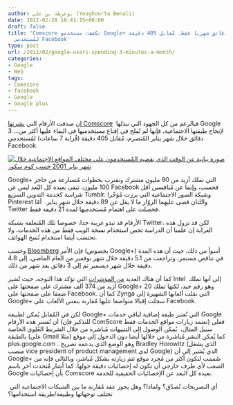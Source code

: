 ```yaml
---
author: يوغرطة بن علي (Youghourta Benali)
date: 2012-02-28 18:41:15+00:00
draft: false
title: 'Comscore تكشف: مستخدمو Google+ يقضون عليها 3 دقائق شهريا فقط، مُقابل 405 دقيقة
  لمُستخدمي Facebook'
type: post
url: /2012/02/google-users-spending-3-minutes-a-month/
categories:
- Google
- Web
tags:
- Comscore
- facebook
- Google
- Google plus
---
```


إن صدقت الأرقام التي [نشرتها Comscore](http://online.wsj.com/article/SB10001424052970204653604577249341403742390.html)  فبالرغم من كل الجهود التي تبذلها Google لإنجاح طبقتها الاجتماعية، فإنها لم تُفلح في إقناع مستخدميها في البقاء عليها أكثر من... 3 دقائق خلال شهر يناير المُنصرم، مُقابل 405 دقيقة (قُرابة 7 ساعات) لمُستخدمي Facebook.




[![صورة بيانية عن الوقت الذي يقضيه المُستخدمون على مختلف المواقع الاجتماعية خلال شهر يناير 2001 حسب كوم سكور](https://www.it-scoop.com/wp-content/uploads/2012/02/Comscore-Average-minutes-per-visitor-to-social-media-site-in-january.jpg)
](https://www.it-scoop.com/wp-content/uploads/2012/02/Comscore-Average-minutes-per-visitor-to-social-media-site-in-january.jpg)




Google+ التي تملك أزيد من 90 مليون مشترك وتقترب بخطوات مُتسارعة من حاجز 100 مليون، تبقى بعيدة كل البُعد ليس عن Facebook فحسب، وإنما عن مُنافسين أقل شراسة كخدمة التدوين السريع Tumblr. وشبكة الصور الاجتماعية التي برزت مُؤخّرا Pinterest واللتان قضى عليهما الزوّار ما لا يقل عن 89 دقيقة خلال شهر يناير.  أمّا Twitter فحصلت على اهتمام مُستخدميها لمدة 21 دقيقة فقط.




الأرقام قد تبدو غريبة جدا، خصوصا تلك المُتعلقة بشبكة Twitter، لكن قد تزول هذه الغرابة إن علمنا أن الدراسة تخص استخدام نسخة الويب فقط من هذه الخدمات، ولا تحتسب أيضا استخدام نُسخ الهواتف.




وحسب [Bloomberg](http://www.bloomberg.com/news/2012-02-28/google-users-spent-less-time-on-site-in-january-comscore-finds.html) فإن الأمر (بخصوص Google+) أسوأ من ذلك، حيث أن هذه المدة في تناقص مستمر، وتراجعت من 5.1 دقيقة خلال شهر نوفمبر من العام الماضي، إلى 4.8 دقيقة خلال شهر ديسمبر ثم إلى 3 دقائق بعد شهر من ذلك.




كما أن هناك العديد [من المؤشرات](http://online.wsj.com/article/SB10001424052970204653604577249341403742390.html) التي تؤكد هذا التوجه، حيث تُشير Intel إلى أنها تملك  أزيد من 374 ألف مشترك على صفحتها على Google+ وهو رقم جيد، لكنها تملك 20 ضعفا على صفحتها على Facebook. كما أن Zynga التي نقلت ألعابها الشهيرة إلى Google+ سجلت إقبالا متواضعا عليها مُقارنة بنفس الألعاب على Facebook.




لكن في المُقابل يُمكن لطبيعة Google+ التي تُعتبر طبقة إضافية لباقي خدمات Google أن تُفسر هذه الأرقام (للتذكير فإن ComScore تعتمد زيارات مواقع الخدمات فقط) فعلى سبيل المثال،  يُمكن الوصول إلى التنبيهات مُباشرة من خلال الشريط العُلوي الخاصة بالطبقة (على Gmail مثلا) كما يُمكن النشر مُباشرة من خلالها أيضا دون الدخول إلى موقع plus.google.com . وهو الوضع الذي يدعمه تصريح Bradley Horowitz (الذي يشغل منصب vice president of product management لدى Google) الذي يُشير إلى أن Google+ صُممت لتكون أكثر من مُجرد موقع تتم زيارته بشكل مُباشر، وبالتالي فإنه من الصعب لأي طرف خارجي أن تكون له إحصائيات دقيقة حولها. كما أشار مُتحدث آخر باسم Google بأن إحصائيات Comscore بعيدة كل البعد عن الإحصائيات الحقيقية للخدمة.




 أي التصريحات تُصدّق؟ ولماذا؟ وهل يجوز عقد مُقارنة ما بين الشبكات الاجتماعية التي تختلف توجهاتها وطبيعة/طريقة استخدامها؟
